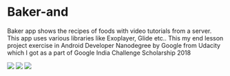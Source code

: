 # Baker-and
Baker app shows the recipes of foods with video tutorials from a server. This app uses various libraries like Exoplayer, Glide etc.. This my end lesson project exercise in Android Developer Nanodegree by Google from Udacity which I got as a part of Google India Challenge Scholarship 2018 

![](static/Br1) ![](static/Br2) ![](static/Br3)

